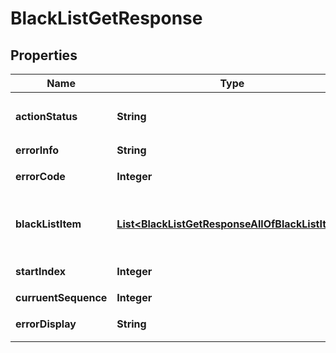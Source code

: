 

# BlackListGetResponse


## Properties

| Name | Type | Description | Notes |
|------------ | ------------- | ------------- | -------------|
|**actionStatus** | **String** | 请求处理的结果，OK 表示处理成功，FAIL 表示失败 |  [optional] |
|**errorInfo** | **String** | 错误信息 |  |
|**errorCode** | **Integer** | 错误码，0表示成功，非0表示失败 |  |
|**blackListItem** | [**List&lt;BlackListGetResponseAllOfBlackListItem&gt;**](BlackListGetResponseAllOfBlackListItem.md) | 黑名单对象数组，每一个黑名单对象都包括了 To_Account 和 AddBlackTimeStamp |  [optional] |
|**startIndex** | **Integer** | 下页拉取的起始位置，0表示已拉完 |  [optional] |
|**curruentSequence** | **Integer** | 黑名单最新的 Seq |  [optional] |
|**errorDisplay** | **String** | 详细的客户端展示信息 |  [optional] |



